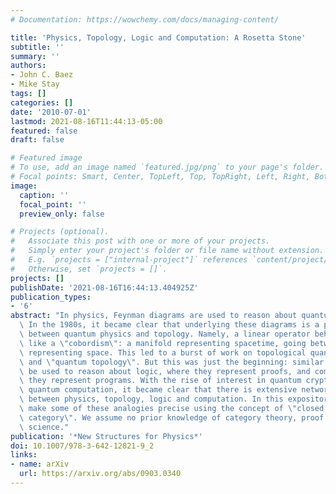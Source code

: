 ```yaml
---
# Documentation: https://wowchemy.com/docs/managing-content/

title: 'Physics, Topology, Logic and Computation: A Rosetta Stone'
subtitle: ''
summary: ''
authors:
- John C. Baez
- Mike Stay
tags: []
categories: []
date: '2010-07-01'
lastmod: 2021-08-16T11:44:13-05:00
featured: false
draft: false

# Featured image
# To use, add an image named `featured.jpg/png` to your page's folder.
# Focal points: Smart, Center, TopLeft, Top, TopRight, Left, Right, BottomLeft, Bottom, BottomRight.
image:
  caption: ''
  focal_point: ''
  preview_only: false

# Projects (optional).
#   Associate this post with one or more of your projects.
#   Simply enter your project's folder or file name without extension.
#   E.g. `projects = ["internal-project"]` references `content/project/deep-learning/index.md`.
#   Otherwise, set `projects = []`.
projects: []
publishDate: '2021-08-16T16:44:13.404925Z'
publication_types:
- '6'
abstract: "In physics, Feynman diagrams are used to reason about quantum processes.\
  \ In the 1980s, it became clear that underlying these diagrams is a powerful analogy\
  \ between quantum physics and topology. Namely, a linear operator behaves very much\
  \ like a \"cobordism\": a manifold representing spacetime, going between two manifolds\
  \ representing space. This led to a burst of work on topological quantum field theory\
  \ and \"quantum topology\". But this was just the beginning: similar diagrams can\
  \ be used to reason about logic, where they represent proofs, and computation, where\
  \ they represent programs. With the rise of interest in quantum cryptography and\
  \ quantum computation, it became clear that there is extensive network of analogies\
  \ between physics, topology, logic and computation. In this expository paper, we\
  \ make some of these analogies precise using the concept of \"closed symmetric monoidal\
  \ category\". We assume no prior knowledge of category theory, proof theory or computer\
  \ science."
publication: '*New Structures for Physics*'
doi: 10.1007/978-3-642-12821-9_2
links:
- name: arXiv
  url: https://arxiv.org/abs/0903.0340
---
```

